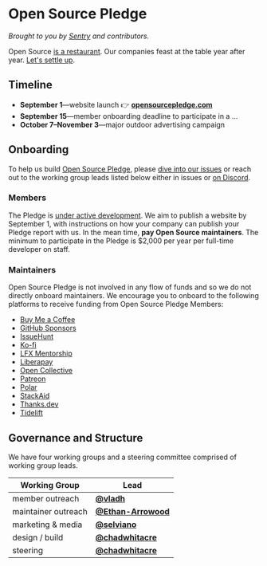 # Open Source Pledge

_Brought to you by [Sentry](https://sentry.io/welcome/) and contributors._

Open Source [is a
restaurant](https://openpath.chadwhitacre.com/2024/open-source-is-a-restaurant/).
Our companies feast at the table year after year. [Let's settle
up](https://opensourcepledge.com/).

## Timeline

- **September 1**—website launch 👉
  **[opensourcepledge.com](https://opensourcepledge.com/)**
- **September 15**—member onboarding deadline to participate in a ...
- **October 7–November 3**—major outdoor advertising campaign

## Onboarding

To help us build [Open Source Pledge](https://opensourcepledge.com/), please
[dive into our
issues](https://github.com/opensourcepledge/opensourcepledge.com/issues) or
reach out to the working group leads listed below either in issues or [on
Discord](https://discord.gg/v8vuSwky).

### Members

The Pledge is [under active
development](https://github.com/opensourcepledge/opensourcepledge.com/issues/4).
We aim to publish a website by September 1, with instructions on how your
company can publish your Pledge report with us. In the mean time, **pay Open
Source maintainers**. The minimum to participate in the Pledge is $2,000 per
year per full-time developer on staff.

### Maintainers

Open Source Pledge is not involved in any flow of funds and so we do not
directly onboard maintainers. We encourage you to onboard to the following
platforms to receive funding from Open Source Pledge Members:

- [Buy Me a Coffee](https://www.buymeacoffee.com/)
- [GitHub Sponsors](https://github.com/sponsors)
- [IssueHunt](https://issuehunt.io/)
- [Ko-fi](https://ko-fi.com/)
- [LFX Mentorship](https://lfx.linuxfoundation.org/tools/mentorship)
- [Liberapay](https://en.liberapay.com/)
- [Open Collective](https://opencollective.com/)
- [Patreon](https://www.patreon.com/)
- [Polar](https://www.polar.sh/)
- [StackAid](https://www.stackaid.us/)
- [Thanks.dev](https://thanks.dev/)
- [Tidelift](https://tidelift.com/)

## Governance and Structure

We have four working groups and a steering committee comprised of working group
leads.

| Working Group       | Lead                                                     |
| ------------------- | -------------------------------------------------------- |
| member outreach     | [**@vladh**](https://github.com/vladh)                   |
| maintainer outreach | [**@Ethan-Arrowood**](https://github.com/Ethan-Arrowood) |
| marketing & media   | [**@selviano**](https://github.com/selviano)             |
| design / build      | [**@chadwhitacre**](https://github.com/chadwhitacre)     |
| steering            | [**@chadwhitacre**](https://github.com/chadwhitacre)     |
